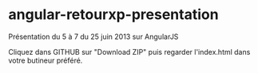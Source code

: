 angular-retourxp-presentation
=============================

Présentation du 5 à 7 du 25 juin 2013 sur AngularJS

Cliquez dans GITHUB sur "Download ZIP" puis regarder l'index.html dans votre butineur préféré.
